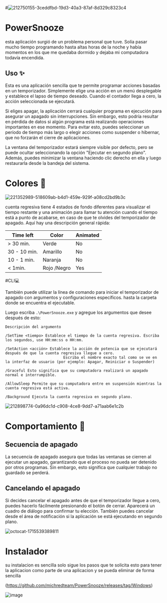 #![212750155-3ceddfbd-19d3-40a3-87af-8d329c8323c4](https://github.com/michredteam/PowerSnooze/assets/168865716/4c030ba4-414c-4071-a9e7-204aa2128ac2)
# PowerSnooze
esta aplicación surgió de un problema personal que tuve. Solía ​​pasar mucho tiempo programando hasta altas horas de la noche y había momentos en los que me quedaba dormido y dejaba mi computadora todavía encendida.

## Uso ✨
Esta es una aplicación sencilla que te permite programar acciones basadas en un temporizador. Simplemente elige una acción en un menú desplegable y establece el lapso de tiempo deseado. Cuando el contador llega a cero, la acción seleccionada se ejecutará.

Si eliges apagar, la aplicación cerrará cualquier programa en ejecución para asegurar un apagado sin interrupciones. Sin embargo, esto podría resultar en pérdida de datos si algún programa está realizando operaciones importantes en ese momento. Para evitar esto, puedes seleccionar un período de tiempo más largo o elegir acciones como suspender o hibernar, que no forzarán el cierre de aplicaciones.

La ventana del temporizador estará siempre visible por defecto, pero se puede ocultar seleccionando la opción "Ejecutar en segundo plano". Además, puedes minimizar la ventana haciendo clic derecho en ella y luego restaurarla desde la bandeja del sistema.

# Colores 🎨
![221352989-518609ab-b4d1-459e-929f-a08cd2bd9b3c](https://github.com/michredteam/PowerSnooze/assets/168865716/8359d1a0-4d44-42f4-9e55-54ed71f36b03)

cuenta regresiva tiene 4 estados de fondo diferentes para visualizar el tiempo restante y una animación para llamar tu atención cuando el tiempo está a punto de acabarse, en caso de que te olvides del temporizador de apagado.
Aquí hay una descripción general rápida:

| Time left     | Color         | Animated  |
| ------------- | ------------- | --------- |
| > 30 min.     | Verde         | No        |
| 30 - 10 min.  | Amarillo      | No        |
| 10 - 1 min.   | Naranja       | No        |
| < 1min.       | Rojo /Negro   | Yes       |

#CLI💻

También puede utilizar la línea de comando para iniciar el temporizador de apagado con argumentos y configuraciones específicos.
hasta la carpeta donde se encuentra el ejecutable.

Luego escriba `.\PowerSnooze.exe` y agregue los argumentos que desee después de esto:

```
Descripción del argumento

/SetTime <tiempo> Establece el tiempo de la cuenta regresiva. Escriba los segundos, use HH:mm:ss o HH:mm.

/SetAction <acción> Establece la acción de potencia que se ejecutará después de que la cuenta regresiva llegue a cero.
                          Escriba el nombre exacto tal como se ve en la interfaz de usuario (por ejemplo: Apagar, Reiniciar o Suspender)

/Graceful Esto significa que su computadora realizará un apagado normal e interrumpible.
                    
/AllowSleep Permite que su computadora entre en suspensión mientras la cuenta regresiva está activa.

/Background Ejecuta la cuenta regresiva en segundo plano.

```

![212898774-0a96dc1d-c908-4ce8-9dd7-a71aab6e1c2b](https://github.com/michredteam/PowerSnooze/assets/168865716/a8b3c36b-f7f2-49f8-bfeb-4465b21aa204)

# Comportamiento 📄

## Secuencia de apagado

La secuencia de apagado asegura que todas las ventanas se cierren al ejecutar un apagado, garantizando que el proceso no pueda ser detenido por otros programas. Sin embargo, esto significa que cualquier trabajo no guardado se perderá.

## Cancelando el apagado

Si decides cancelar el apagado antes de que el temporizador llegue a cero, puedes hacerlo fácilmente presionando el botón de cerrar. Aparecerá un cuadro de diálogo para confirmar tu elección. También puedes cancelar desde el área de notificación si la aplicación se está ejecutando en segundo plano.

![octocat-1715539389811](https://github.com/michredteam/PowerSnooze/assets/168865716/9a78c582-c586-4ef4-8f1b-0a2117d19807)

# Instalador
su instalacion es sencilla solo sigue los pasos que te solicita esto para tener la aplicacion como parte de una aplicacion y se pueda eliminar de forma sencilla

(https://github.com/michredteam/PowerSnooze/releases/tag/Windows)


![image](https://github.com/michredteam/PowerSnooze/assets/168865716/cf2f74aa-4a82-4564-97bb-8908ca6eb9fd)

